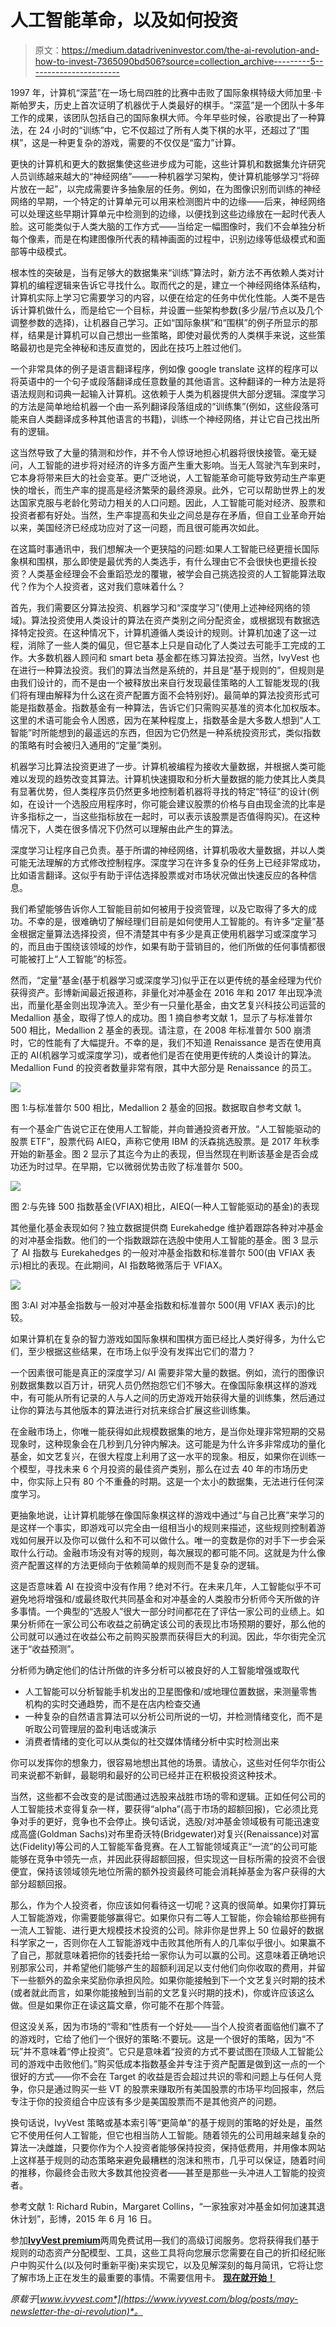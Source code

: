 # 人工智能革命，以及如何投资

> 原文：<https://medium.datadriveninvestor.com/the-ai-revolution-and-how-to-invest-7365090bd506?source=collection_archive---------5----------------------->

1997 年，计算机“深蓝”在一场七局四胜的比赛中击败了国际象棋特级大师加里·卡斯帕罗夫，历史上首次证明了机器优于人类最好的棋手。“深蓝”是一个团队十多年工作的成果，该团队包括自己的国际象棋大师。今年早些时候，谷歌提出了一种算法，在 24 小时的“训练”中，它不仅超过了所有人类下棋的水平，还超过了“围棋”，这是一种更复杂的游戏，需要的不仅仅是“蛮力”计算。

更快的计算机和更大的数据集使这些进步成为可能，这些计算机和数据集允许研究人员训练越来越大的“神经网络”——一种机器学习架构，使计算机能够学习“将碎片放在一起”，以完成需要许多抽象层的任务。例如，在为图像识别而训练的神经网络的早期，一个特定的计算单元可以用来检测图片中的边缘——后来，神经网络可以处理这些早期计算单元中检测到的边缘，以便找到这些边缘放在一起时代表人脸。这可能类似于人类大脑的工作方式——当给定一幅图像时，我们不会单独分析每个像素，而是在构建图像所代表的精神画面的过程中，识别边缘等低级模式和面部等中级模式。

根本性的突破是，当有足够大的数据集来“训练”算法时，新方法不再依赖人类对计算机的编程逻辑来告诉它寻找什么。取而代之的是，建立一个神经网络体系结构，计算机实际上学习它需要学习的内容，以便在给定的任务中优化性能。人类不是告诉计算机做什么，而是给它一个目标，并设置一些架构参数(多少层/节点以及几个调整参数的选择)，让机器自己学习。正如“国际象棋”和“围棋”的例子所显示的那样，结果是计算机可以自己想出一些策略，即使对最优秀的人类棋手来说，这些策略最初也是完全神秘和违反直觉的，因此在技巧上胜过他们。

一个非常具体的例子是语言翻译程序，例如像 google translate 这样的程序可以将英语中的一个句子或段落翻译成任意数量的其他语言。这种翻译的一种方法是将语法规则和词典一起输入计算机。这依赖于人类为机器提供大部分逻辑。深度学习的方法是简单地给机器一个由一系列翻译段落组成的“训练集”(例如，这些段落可能来自人类翻译成多种其他语言的书籍)，训练一个神经网络，并让它自己找出所有的逻辑。

这当然导致了大量的猜测和炒作，并不令人惊讶地担心机器将很快接管。毫无疑问，人工智能的进步将对经济的许多方面产生重大影响。当无人驾驶汽车到来时，它本身将带来巨大的社会变革。更广泛地说，人工智能革命可能导致劳动生产率更快的增长，而生产率的提高是经济繁荣的最终源泉。此外，它可以帮助世界上的发达国家克服与老龄化劳动力相关的人口问题。因此，人工智能可能对经济、股票和投资者都有好处。当然，生产率提高和失业之间总是存在矛盾，但自工业革命开始以来，美国经济已经成功应对了这一问题，而且很可能再次如此。

在这篇时事通讯中，我们想解决一个更狭隘的问题:如果人工智能已经更擅长国际象棋和围棋，那么即使是最优秀的人类选手，有什么理由它不会很快也更擅长投资？人类基金经理会不会重蹈恐龙的覆辙，被学会自己挑选投资的人工智能算法取代？作为个人投资者，这对我们意味着什么？

首先，我们需要区分算法投资、机器学习和“深度学习”(使用上述神经网络的领域)。算法投资使用人类设计的算法在资产类别之间分配资金，或根据现有数据选择特定投资。在这种情况下，计算机遵循人类设计的规则。计算机加速了这一过程，消除了一些人类的偏见，但它基本上只是自动化了人类过去可能手工完成的工作。大多数机器人顾问和 smart beta 基金都在练习算法投资。当然，IvyVest 也在进行一种算法投资。我们的算法当然是系统的，并且是“基于规则的”，但规则是由我们设计的，而不是由一个被释放出来自行发现最佳策略的人工智能发现的(我们将有理由解释为什么这在资产配置方面不会特别好)。最简单的算法投资形式可能是指数基金。指数基金有一种算法，告诉它们只需购买基准的资本化加权版本。这里的术语可能会令人困惑，因为在某种程度上，指数基金是大多数人想到“人工智能”时所能想到的最遥远的东西，但因为它仍然是一种系统投资形式，类似指数的策略有时会被归入通用的“定量”类别。

机器学习比算法投资更进了一步。计算机被编程为接收大量数据，并根据人类可能难以发现的趋势改变其算法。计算机快速摄取和分析大量数据的能力使其比人类具有显著优势，但人类程序员仍然更多地控制着机器将寻找的特定“特征”的设计(例如，在设计一个选股应用程序时，你可能会建议股票的价格与自由现金流的比率是许多指标之一，当这些指标放在一起时，可以表示该股票是否值得购买)。在这种情况下，人类在很多情况下仍然可以理解由此产生的算法。

深度学习让程序自己负责。基于所谓的神经网络，计算机吸收大量数据，并以人类可能无法理解的方式修改控制程序。深度学习在许多复杂的任务上已经非常成功，比如语言翻译。这似乎有助于评估选择股票或对市场状况做出快速反应的各种信息。

我们希望能够告诉你人工智能目前如何被用于投资管理，以及它取得了多大的成功。不幸的是，很难确切了解经理们目前是如何使用人工智能的。有许多“定量”基金根据定量算法选择投资，但不清楚其中有多少是真正使用机器学习或深度学习的，而且由于围绕该领域的炒作，如果有助于营销目的，他们所做的任何事情都很可能被打上“人工智能”的标签。

然而，“定量”基金(基于机器学习或深度学习)似乎正在以更传统的基金经理为代价获得资产。彭博新闻最近报道称，非量化对冲基金在 2016 年和 2017 年出现净流出，而量化基金则出现净流入。至少有一只量化基金，由文艺复兴科技公司运营的 Medallion 基金，取得了惊人的成功。图 1 摘自参考文献 1，显示了与标准普尔 500 相比，Medallion 2 基金的表现。请注意，在 2008 年标准普尔 500 崩溃时，它的性能有了大幅提升。不幸的是，我们不知道 Renaissance 是否在使用真正的 AI(机器学习或深度学习)，或者他们是否在使用更传统的人类设计的算法。Medallion Fund 的投资者数量非常有限，其中大部分是 Renaissance 的员工。

![](img/686a11184b2a88e73feb0b437ae9db44.png)

图 1:与标准普尔 500 相比，Medallion 2 基金的回报。数据取自参考文献 1。

有一个基金广告说它正在使用人工智能，并向普通投资者开放。“人工智能驱动的股票 ETF”，股票代码 AIEQ，声称它使用 IBM 的沃森挑选股票。是 2017 年秋季开始的新基金。图 2 显示了其迄今为止的表现，但当然现在判断该基金是否会成功还为时过早。在早期，它以微弱优势击败了标准普尔 500。

![](img/153ce337cf661ea5d787352b2a5abb45.png)

图 2:与先锋 500 指数基金(VFIAX)相比，AIEQ(一种人工智能驱动的基金)的表现

其他量化基金表现如何？独立数据提供商 Eurekahedge 维护着跟踪各种对冲基金的对冲基金指数。他们的一个指数跟踪在选股中使用人工智能的基金。图 3 显示了 AI 指数与 Eurekahedges 的一般对冲基金指数和标准普尔 500(由 VFIAX 表示)相比的表现。在此期间，AI 指数略微落后于 VFIAX。

![](img/f897fc528620361e46f7b7e107f8767e.png)

图 3:AI 对冲基金指数与一般对冲基金指数和标准普尔 500(用 VFIAX 表示)的比较。

如果计算机在复杂的智力游戏如国际象棋和围棋方面已经比人类好得多，为什么它们，至少根据这些结果，在市场上似乎没有发挥出它们的潜力？

一个因素很可能是真正的深度学习/ AI 需要非常大量的数据。例如，流行的图像识别数据集数以百万计，研究人员仍然抱怨它们不够大。在像国际象棋这样的游戏中，有可能从所有记录的人与人之间的历史游戏开始获得大量的训练集，然后通过让你的算法与其他版本的算法进行对抗来综合扩展这些训练集。

在金融市场上，你唯一能获得如此规模数据集的地方，是当你处理非常短期的交易现象时，这种现象会在几秒到几分钟内解决。这可能是为什么许多非常成功的量化基金，如文艺复兴，在很大程度上利用了这一水平的现象。相反，如果你在训练一个模型，寻找未来 6 个月投资的最佳资产类别，那么在过去 40 年的市场历史中，你实际上只有 80 个不重叠的时期。这是一个太小的数据集，无法进行任何深度学习。

更抽象地说，让计算机能够在像国际象棋这样的游戏中通过“与自己比赛”来学习的是这样一个事实，即游戏可以完全由一组相当小的规则来描述，这些规则控制着游戏如何展开以及你可以做什么和不可以做什么。唯一的变数是你的对手下一步会采取什么行动。金融市场没有对等的规则，每次展现的都可能不同。这就是为什么像资产配置这样的方法更倾向于依赖简单的规则而不是复杂的逻辑。

这是否意味着 AI 在投资中没有作用？绝对不行。在未来几年，人工智能似乎不可避免地将增强和/或最终取代共同基金和对冲基金的人类股市分析师今天所做的许多事情。一个典型的“选股人”很大一部分时间都花在了评估一家公司的业绩上。如果分析师在一家公司公布收益之前确定该公司的表现比市场预期的要好，那么他的公司就可以通过在收益公布之前购买股票而获得巨大的利润。因此，华尔街完全沉迷于“收益预测”。

分析师为确定他们的估计所做的许多分析可以被良好的人工智能增强或取代

*   人工智能可以分析智能手机发出的卫星图像和/或地理位置数据，来测量零售机构的实时交通趋势，而不是在店内检查交通
*   一种复杂的自然语言算法可以分析公司所说的一切，并检测情绪变化，而不是听取公司管理层的盈利电话或演示
*   消费者情绪的变化可以从类似的社交媒体情绪分析中实时检测出来

你可以发挥你的想象力，很容易地想出其他的场景。请放心，这些对任何华尔街公司来说都不新鲜，最聪明和最好的公司已经并正在积极投资这种技术。

当然，这些都不会改变的是试图通过选股来战胜市场的零和逻辑。正如任何公司的人工智能技术变得复杂一样，要获得“alpha”(高于市场的超额回报)，它必须比竞争对手的更好，竞争也不会停止。换句话说，选股/对冲基金领域极有可能迅速变成高盛(Goldman Sachs)对布里奇沃特(Bridgewater)对复兴(Renaissance)对富达(Fidelity)等公司的人工智能军备竞赛。在人工智能领域真正“一流”的公司可能能够在竞争中领先一点，并因此获得超额回报，但实现这一目标所需的投资不会很便宜，保持该领域领先地位所需的额外投资最终可能会消耗掉基金为客户获得的大部分超额回报。

那么，作为个人投资者，你应该如何看待这一切呢？这真的很简单。如果你打算玩人工智能游戏，你需要能够赢得它。如果你只有二等人工智能，你会输给那些拥有一流人工智能、进行更大规模技术投资的公司。除非你是世界上 50 位最好的数据科学家之一，否则你在人工智能游戏中击败其他所有人的几率似乎很小。如果赢不了自己，那就意味着把你的钱委托给一家你认为可以赢的公司。这意味着正确地识别那家公司，并希望他们能够产生的超额利润足以支付他们向你收取的费用，并留下一些额外的盈余来奖励你承担风险。如果你能接触到下一个文艺复兴时期的技术(或者就此而言，如果你能接触到当前的文艺复兴时期的技术)，你或许应该这么做。但是如果你正在读这篇文章，你可能不在那个阵营。

但这没关系，因为市场的“零和”性质有一个好处——当个人投资者面临他们赢不了的游戏时，它给了他们一个很好的策略:不要玩。这是一个很好的策略，因为“不玩”并不意味着“停止投资”。它只是意味着“投资的方式不要试图在顶级人工智能公司的游戏中击败他们。”购买低成本指数基金并专注于资产配置是做到这一点的一个很好的方式——你不会在 Target 的收益是否会超过共识的零和问题上与任何人竞争，你只是通过购买一些 VT 的股票来赚取所有美国股票的市场平均回报率，然后专注于你的投资组合中应该有多少是美国股票而不是其他资产的问题。

换句话说，IvyVest 策略或基本索引等“更简单”的基于规则的策略的好处是，虽然它不使用任何人工智能，但它也相当防人工智能。随着领先的公司用越来越复杂的算法一决雌雄，只要你作为个人投资者能够保持投资，保持低费用，并用像本网站上这样基于规则的动态策略来避免最糟糕的泡沫和熊市，几乎可以保证，随着时间的推移，你最终会击败大多数其他投资者——甚至是那些一头冲进人工智能的投资者。

参考文献 1: Richard Rubin，Margaret Collins，“一家独家对冲基金如何加速其退休计划”，彭博，2015 年 6 月 16 日。

参加[**IvyVest premium**](https://www.ivyvest.com/)两周免费试用—我们的高级订阅服务。您将获得我们基于规则的动态资产分配模型、工具，这些工具将向您展示您需要在自己的折扣经纪账户中购买什么(以及何时重新平衡)来实现它，以及见解深刻的每月简讯，它将让您了解市场上正在发生的最重要的事情。不需要信用卡。 [**现在就开始！**](https://www.ivyvest.com/)

*原载于*[*www.ivyvest.com*](https://www.ivyvest.com/blog/posts/may-newsletter-the-ai-revolution)*。*